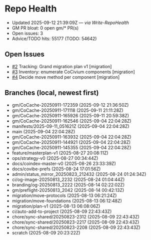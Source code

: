 # Repo Health

- Updated 2025-09-12 21:39:09Z — _via Write-RepoHealth_
- GM PR bloat: 0 open gm/* PR(s)
- Open issues: 3
- Advice/TODO hits: 55177 (TODO: 54642)

## Open Issues
- [#2](https://github.com/rickballard/CoCache/issues/2) Tracking: Grand migration plan v1 [migration]
- [#3](https://github.com/rickballard/CoCache/issues/3) Inventory: enumerate CoCivium components [migration]
- [#4](https://github.com/rickballard/CoCache/issues/4) Decide move method per component [migration]

## Branches (local, newest first)
- gm/CoCache-20250911-172359 (2025-09-12 21:36:50Z)
- gm/CoCache-20250911-171118 (2025-09-11 21:11:28Z)
- gm/CoCache-20250911-165926 (2025-09-11 20:59:38Z)
- gm/CoCache-20250911-162546 (2025-09-04 22:04:28Z)
- manifests/2025-09-11_051621Z (2025-09-04 22:04:28Z)
- main (2025-09-04 22:04:28Z)
- gm/CoCache-20250911-163932 (2025-09-04 22:04:28Z)
- gm/CoCache-20250911-144921 (2025-09-04 22:04:28Z)
- gm/CoCache-20250911-145355 (2025-09-04 22:04:28Z)
- feature/masterplan-v1 (2025-08-27 20:08:11Z)
- ops/strategy-v0 (2025-08-27 00:34:44Z)
- docs/coindex-master-v0 (2025-08-26 23:33:39Z)
- docs/covibe-prefs (2025-08-24 17:01:56Z)
- admin/status_mirror_20250823_212432 (2025-08-24 01:24:34Z)
- ci/og-image-20250813_2232 (2025-08-24 01:04:44Z)
- branding/og-20250813_2222 (2025-08-14 02:22:02Z)
- gm/preflight-20250813_2042 (2025-08-14 00:42:13Z)
- migration/move-protocols (2025-08-13 06:21:24Z)
- migration/move-foundations (2025-08-13 06:12:48Z)
- migration/plan-v1 (2025-08-13 06:08:06Z)
- ci/auto-add-to-project (2025-08-09 22:43:43Z)
- chore/sync-shared/20250823-2312 (2025-08-09 22:43:43Z)
- chore/sync-shared/20250823-2217 (2025-08-09 22:43:43Z)
- chore/sync-shared/20250823-2208 (2025-08-09 22:43:43Z)
- scratch (2025-08-09 20:23:22Z)

